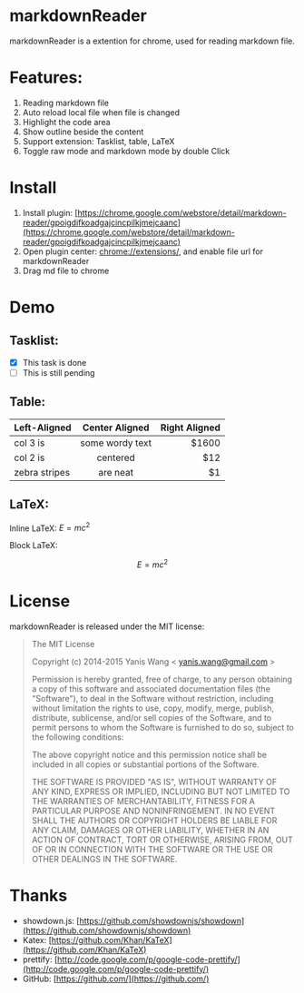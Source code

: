 markdownReader
==============

markdownReader is a extention for chrome, used for reading markdown file.

Features:
==============

1. Reading markdown file
2. Auto reload local file when file is changed
3. Highlight the code area
4. Show outline beside the content
5. Support extension: Tasklist, table, LaTeX
6. Toggle raw mode and markdown mode by double Click

Install
==============

1. Install plugin: [https://chrome.google.com/webstore/detail/markdown-reader/gpoigdifkoadgajcincpilkjmejcaanc](https://chrome.google.com/webstore/detail/markdown-reader/gpoigdifkoadgajcincpilkjmejcaanc)
2. Open plugin center: [chrome://extensions/](chrome://extensions/), and enable file url for markdownReader
3. Drag md file to chrome

Demo
=============

Tasklist:
---------------

- [x] This task is done
- [ ] This is still pending

Table:
---------------

| Left-Aligned  | Center Aligned  | Right Aligned |
| :------------ |:---------------:| -----:|
| col 3 is      | some wordy text | \$1600 |
| col 2 is      | centered        |   \$12 |
| zebra stripes | are neat        |    \$1 |

LaTeX:
---------------

Inline LaTeX: $E=mc^2$

Block LaTeX:

$$
E=mc^2
$$

License
================

markdownReader is released under the MIT license:

> The MIT License
>
> Copyright (c) 2014-2015 Yanis Wang \< yanis.wang@gmail.com \>
>
> Permission is hereby granted, free of charge, to any person obtaining a copy
> of this software and associated documentation files (the "Software"), to deal
> in the Software without restriction, including without limitation the rights
> to use, copy, modify, merge, publish, distribute, sublicense, and/or sell
> copies of the Software, and to permit persons to whom the Software is
> furnished to do so, subject to the following conditions:
>
> The above copyright notice and this permission notice shall be included in
> all copies or substantial portions of the Software.
>
> THE SOFTWARE IS PROVIDED "AS IS", WITHOUT WARRANTY OF ANY KIND, EXPRESS OR
> IMPLIED, INCLUDING BUT NOT LIMITED TO THE WARRANTIES OF MERCHANTABILITY,
> FITNESS FOR A PARTICULAR PURPOSE AND NONINFRINGEMENT. IN NO EVENT SHALL THE
> AUTHORS OR COPYRIGHT HOLDERS BE LIABLE FOR ANY CLAIM, DAMAGES OR OTHER
> LIABILITY, WHETHER IN AN ACTION OF CONTRACT, TORT OR OTHERWISE, ARISING FROM,
> OUT OF OR IN CONNECTION WITH THE SOFTWARE OR THE USE OR OTHER DEALINGS IN
> THE SOFTWARE.

Thanks
================

* showdown.js: [https://github.com/showdownjs/showdown](https://github.com/showdownjs/showdown)
* Katex: [https://github.com/Khan/KaTeX](https://github.com/Khan/KaTeX)
* prettify: [http://code.google.com/p/google-code-prettify/](http://code.google.com/p/google-code-prettify/)
* GitHub: [https://github.com/](https://github.com/)